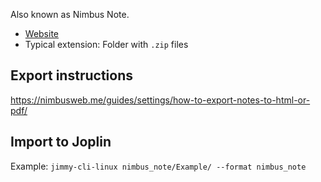 Also known as Nimbus Note.

- [Website](https://nimbusweb.me/note/)
- Typical extension: Folder with `.zip` files

## Export instructions

<https://nimbusweb.me/guides/settings/how-to-export-notes-to-html-or-pdf/>

## Import to Joplin

Example: `jimmy-cli-linux nimbus_note/Example/ --format nimbus_note`
